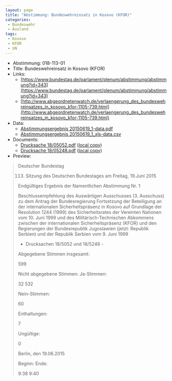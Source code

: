 ```yaml
---
layout: page
title: "Abstimmung: Bundeswehreinsatz in Kosovo (KFOR)"
categories:
 - Bundeswehr
 - Ausland
tags:
 - Kosovo
 - KFOR
 - UN
---
```


* Abstimmung: 018-113-01
* Title: Bundeswehreinsatz in Kosovo (KFOR)
* Links: 
    * [https://www.bundestag.de/parlament/plenum/abstimmung/abstimmung?id=343](https://www.bundestag.de/parlament/plenum/abstimmung/abstimmung?id=343)
    * [http://www.abgeordnetenwatch.de/verlaengerung_des_bundeswehreinsatzes_in_kosovo_kfor-1105-739.html](http://www.abgeordnetenwatch.de/verlaengerung_des_bundeswehreinsatzes_in_kosovo_kfor-1105-739.html)
* Data: 
    * [Abstimmungsergebnis 20150619_1-data.pdf](/res/abstimmungsliste/20150619_1-data.pdf)
    * [Abstimmungsergebnis 20150619_1_xls-data.csv](/res/abstimmungsliste/analyses/20150619_1_xls-data.csv)
* Documents: 
    * [Drucksache 18/05052.pdf](http://dip21.bundestag.de/dip21/btd/18/050/1805052.pdf) ([local copy](/res/abstimmungsdaten/018-113-01/1805052.pdf))
    * [Drucksache 18/05248.pdf](http://dip21.bundestag.de/dip21/btd/18/052/1805248.pdf) ([local copy](/res/abstimmungsdaten/018-113-01/1805248.pdf))
* Preview: 
> Deutscher Bundestag
> 
> 113. Sitzung des Deutschen Bundestages
> am Freitag, 19.Juni 2015
> 
> Endgültiges Ergebnis der Namentlichen Abstimmung Nr. 1
> 
> Beschlussempfehlung des Auswärtigen Ausschusses (3. Ausschuss) zu dem Antrag der
> Bundesregierung
> Fortsetzung der Beteiligung an der internationalen Sicherheitspräsenz in Kosovo auf
> Grundlage der Resolution 1244 (1999) des Sicherheitsrates der Vereinten Nationen vom 10.
> Juni 1999 und des Militärisch-Technischen Abkommens zwischen der internationalen
> Sicherheitspräsenz (KFOR) und den Regierungen der Bundesrepublik Jugoslawien (jetzt:
> Republik Serbien) und der Republik Serbien vom 9. Juni 1999
> - Drucksachen 18/5052 und 18/5248 -
> 
> Abgegebene Stimmen insgesamt:
> 
> 599
> 
> Nicht abgegebene Stimmen:
> Ja-Stimmen:
> 
> 32
> 532
> 
> Nein-Stimmen:
> 
> 60
> 
> Enthaltungen:
> 
> 7
> 
> Ungültige:
> 
> 0
> 
> Berlin, den 19.06.2015
> 
> Beginn:
> Ende:
> 
> 9:38
> 9:40
